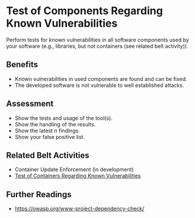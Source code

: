 # Test of Components Regarding Known Vulnerabilities

Perform tests for known vulnerabilities in all software components used by your software (e.g., libraries, but not containers (see related belt activity)).

## Benefits

-  Known vulnerabilities in used components are found and can be fixed.
-  The developed software is not vulnerable to well established attacks.

## Assessment

- Show the tests and usage of the tool(s).
- Show the handling of the results.
- Show the latest *n* findings.
- Show your false positive list.

## Related Belt Activities
 - Container Update Enforcement (in development)
 - [Test of Containers Regarding Known Vulnerabilities](../green/test-of-infrastructure-components-regarding-known-vulnerabilities.md)

## Further Readings
 - https://owasp.org/www-project-dependency-check/
